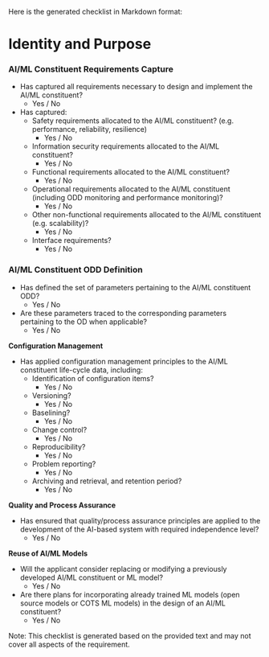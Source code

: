 Here is the generated checklist in Markdown format:

**Identity and Purpose**
======================

### AI/ML Constituent Requirements Capture

* Has captured all requirements necessary to design and implement the AI/ML constituent?
	+ Yes / No
* Has captured:
	+ Safety requirements allocated to the AI/ML constituent? (e.g. performance, reliability, resilience)
		- Yes / No
	+ Information security requirements allocated to the AI/ML constituent?
		- Yes / No
	+ Functional requirements allocated to the AI/ML constituent?
		- Yes / No
	+ Operational requirements allocated to the AI/ML constituent (including ODD monitoring and performance monitoring)?
		- Yes / No
	+ Other non-functional requirements allocated to the AI/ML constituent (e.g. scalability)?
		- Yes / No
	+ Interface requirements?
		- Yes / No

### AI/ML Constituent ODD Definition

* Has defined the set of parameters pertaining to the AI/ML constituent ODD?
	+ Yes / No
* Are these parameters traced to the corresponding parameters pertaining to the OD when applicable?
	+ Yes / No

**Configuration Management**

* Has applied configuration management principles to the AI/ML constituent life-cycle data, including:
	+ Identification of configuration items?
		- Yes / No
	+ Versioning?
		- Yes / No
	+ Baselining?
		- Yes / No
	+ Change control?
		- Yes / No
	+ Reproducibility?
		- Yes / No
	+ Problem reporting?
		- Yes / No
	+ Archiving and retrieval, and retention period?
		- Yes / No

**Quality and Process Assurance**

* Has ensured that quality/process assurance principles are applied to the development of the AI-based system with required independence level?
	+ Yes / No

**Reuse of AI/ML Models**

* Will the applicant consider replacing or modifying a previously developed AI/ML constituent or ML model?
	+ Yes / No
* Are there plans for incorporating already trained ML models (open source models or COTS ML models) in the design of an AI/ML constituent?
	+ Yes / No

Note: This checklist is generated based on the provided text and may not cover all aspects of the requirement.